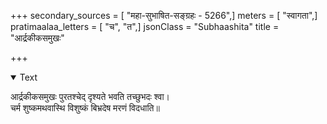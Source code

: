 +++
secondary_sources = [ "महा-सुभाषित-सङ्ग्रहः - 5266",]
meters = [ "स्वागता",]
pratimaalaa_letters = [ "च", "त",]
jsonClass = "Subhaashita"
title = "आर्द्रकीकसमुखः"

+++

<details open><summary>Text</summary>

आर्द्रकीकसमुखः पुरतश्चेद् दृश्यते भवति तच्छुभदः श्वा।  
चर्म शुष्कमथवास्थि विशुष्कं बिभ्रदेष मरणं विदधाति॥
</details>
